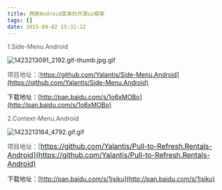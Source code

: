 ```yaml
---
title: 两款Android菜单的开源ui框架
tags: []
date: 2015-09-02 15:32:22
---
```


<span style="color:#555555">1.Side-Menu.Android</span>

![1423213091_2192.gif-thumb.jpg.gif](/upload/2015/09/201509021441179219153924.gif "201509021441179219153924.gif")
<!-- more -->
<span style="color:#555555">项目地址：<span style="color:rgb(65, 131, 196)">[https://github.com/Yalantis/Side-Menu.Android](https://github.com/Yalantis/Side-Menu.Android)</span></span>

下载地址：[http://pan.baidu.com/s/1o6xMOBo](http://pan.baidu.com/s/1o6xMOBo)

<span style="color:#555555">2.Context-Menu.Android</span>

![1423213164_4792.gif.gif](/upload/2015/09/201509021441179396414955.gif "201509021441179396414955.gif")

<span style="color:#555555">项目地址：<span style="color:rgb(65, 131, 196)"><span style="font-size:16px">[https://github.com/Yalantis/Pull-to-Refresh.Rentals-Android](https://github.com/Yalantis/Pull-to-Refresh.Rentals-Android)</span></span></span>

下载地址：[http://pan.baidu.com/s/1jsiku](http://pan.baidu.com/s/1jsiku)